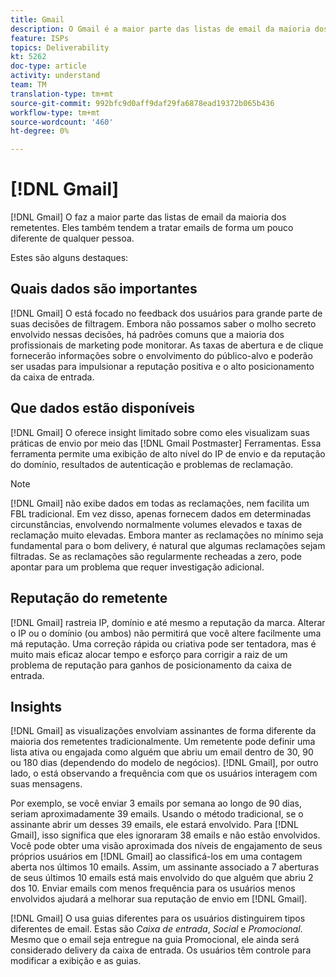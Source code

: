 ```yaml
---
title: Gmail
description: O Gmail é a maior parte das listas de email da maioria dos remetentes. Eles também tendem a tratar emails de forma um pouco diferente de qualquer pessoa.
feature: ISPs
topics: Deliverability
kt: 5262
doc-type: article
activity: understand
team: TM
translation-type: tm+mt
source-git-commit: 992bfc9d0aff9daf29fa6878ead19372b065b436
workflow-type: tm+mt
source-wordcount: '460'
ht-degree: 0%

---
```



# [!DNL Gmail]

[!DNL Gmail] O faz a maior parte das listas de email da maioria dos remetentes. Eles também tendem a tratar emails de forma um pouco diferente de qualquer pessoa.

Estes são alguns destaques:

## Quais dados são importantes

[!DNL Gmail] O está focado no feedback dos usuários para grande parte de suas decisões de filtragem. Embora não possamos saber o molho secreto envolvido nessas decisões, há padrões comuns que a maioria dos profissionais de marketing pode monitorar. As taxas de abertura e de clique fornecerão informações sobre o envolvimento do público-alvo e poderão ser usadas para impulsionar a reputação positiva e o alto posicionamento da caixa de entrada.

## Que dados estão disponíveis

[!DNL Gmail] O oferece insight limitado sobre como eles visualizam suas práticas de envio por meio das  [!DNL Gmail Postmaster] Ferramentas. Essa ferramenta permite uma exibição de alto nível do IP de envio e da reputação do domínio, resultados de autenticação e problemas de reclamação.

>[!NOTE]
>
>[!DNL Gmail] não exibe dados em todas as reclamações, nem facilita um FBL tradicional. Em vez disso, apenas fornecem dados em determinadas circunstâncias, envolvendo normalmente volumes elevados e taxas de reclamação muito elevadas. Embora manter as reclamações no mínimo seja fundamental para o bom delivery, é natural que algumas reclamações sejam filtradas. Se as reclamações são regularmente recheadas a zero, pode apontar para um problema que requer investigação adicional.

## Reputação do remetente

[!DNL Gmail] rastreia IP, domínio e até mesmo a reputação da marca. Alterar o IP ou o domínio (ou ambos) não permitirá que você altere facilmente uma má reputação. Uma correção rápida ou criativa pode ser tentadora, mas é muito mais eficaz alocar tempo e esforço para corrigir a raiz de um problema de reputação para ganhos de posicionamento da caixa de entrada.

## Insights

[!DNL Gmail] as visualizações envolviam assinantes de forma diferente da maioria dos remetentes tradicionalmente. Um remetente pode definir uma lista ativa ou engajada como alguém que abriu um email dentro de 30, 90 ou 180 dias (dependendo do modelo de negócios). [!DNL Gmail], por outro lado, o está observando a frequência com que os usuários interagem com suas mensagens.

Por exemplo, se você enviar 3 emails por semana ao longo de 90 dias, seriam aproximadamente 39 emails. Usando o método tradicional, se o assinante abrir um desses 39 emails, ele estará envolvido. Para [!DNL Gmail], isso significa que eles ignoraram 38 emails e não estão envolvidos. Você pode obter uma visão aproximada dos níveis de engajamento de seus próprios usuários em [!DNL Gmail] ao classificá-los em uma contagem aberta nos últimos 10 emails. Assim, um assinante associado a 7 aberturas de seus últimos 10 emails está mais envolvido do que alguém que abriu 2 dos 10. Enviar emails com menos frequência para os usuários menos envolvidos ajudará a melhorar sua reputação de envio em [!DNL Gmail].

[!DNL Gmail] O usa guias diferentes para os usuários distinguirem tipos diferentes de email. Estas são *Caixa de entrada*, *Social* e *Promocional*. Mesmo que o email seja entregue na guia Promocional, ele ainda será considerado delivery da caixa de entrada. Os usuários têm controle para modificar a exibição e as guias.
